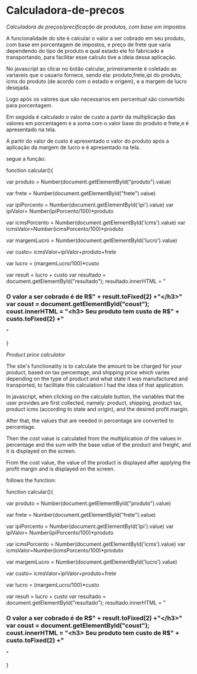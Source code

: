 # Calculadora-de-precos
*Calculadora de preços/precificação de produtos, com base em impostos.*

A funcionalidade do site é calcular o valor a ser cobrado em seu produto, com base em porcentagem de impostos, e preço de frete
que varia dependendo do tipo de produto e qual estado ele foi fabricado e transportando, para facilitar esse calculo tive a ideia
dessa aplicação.


No javascript ao clicar no botão calcular, primeiramente é coletado as variaveis que o usuario fornece, sendo ela:
produto,frete,ipi do produto, icms do produto (de acordo com o estado e origem), e a margem de lucro desejada.

  
  
Logo após os valores que são necessarios em percentual são convertido para porcentagem.

Em seguida é calculado o valor de custo a partir da multiplicação das valores em porcentagem e a soma com o valor base do produto e frete,e é apresentado na tela.

A partir do valor de custo é apresentado o valor do produto após a aplicação da margem de lucro e é apresentado na tela.

segue a função:

function calcular(){

  var produto = Number(document.getElementById("produto").value)

  var frete = Number(document.getElementById("frete").value)

  



  var ipiPorcento = Number(document.getElementById('ipi').value)
  var ipiValor= Number(ipiPorcento/100)*produto


  
  var icmsPorcento =  Number(document.getElementById('icms').value)
  var icmsValor=Number(icmsPorcento/100)*produto

  var margemLucro = Number(document.getElementById('lucro').value)
                     

  var custo= icmsValor+ipiValor+produto+frete
  
  var lucro = (margemLucro/100)*custo
  
var result = lucro + custo
var resultado = document.getElementById("resultado");
resultado.innerHTML = "<h3> O valor a ser cobrado é de R$" + result.toFixed(2) +"</h3>"  
var coust = document.getElementById("coust");
coust.innerHTML = "<h3> Seu produto tem custo de R$" + custo.toFixed(2) +"</h3>"  


}



*Product price calculator*

The site's functionality is to calculate the amount to be charged for your product, based on tax percentage, and shipping price
which varies depending on the type of product and what state it was manufactured and transported, to facilitate this calculation I had the idea
of that application.

In javascript, when clicking on the calculate button, the variables that the user provides are first collected, namely:
product, shipping, product tax, product icms (according to state and origin), and the desired profit margin.

  
  
After that, the values ​​that are needed in percentage are converted to percentage.

Then the cost value is calculated from the multiplication of the values ​​in percentage and the sum with the base value of the product and freight, and it is displayed on the screen.

From the cost value, the value of the product is displayed after applying the profit margin and is displayed on the screen.

follows the function:

function calcular(){

  var produto = Number(document.getElementById("produto").value)

  var frete = Number(document.getElementById("frete").value)

  



  var ipiPorcento = Number(document.getElementById('ipi').value)
  var ipiValor= Number(ipiPorcento/100)*produto


  
  var icmsPorcento =  Number(document.getElementById('icms').value)
  var icmsValor=Number(icmsPorcento/100)*produto

  var margemLucro = Number(document.getElementById('lucro').value)
                     

  var custo= icmsValor+ipiValor+produto+frete
  
  var lucro = (margemLucro/100)*custo
  
var result = lucro + custo
var resultado = document.getElementById("resultado");
resultado.innerHTML = "<h3> O valor a ser cobrado é de R$" + result.toFixed(2) +"</h3>"  
var coust = document.getElementById("coust");
coust.innerHTML = "<h3> Seu produto tem custo de R$" + custo.toFixed(2) +"</h3>"  


}
